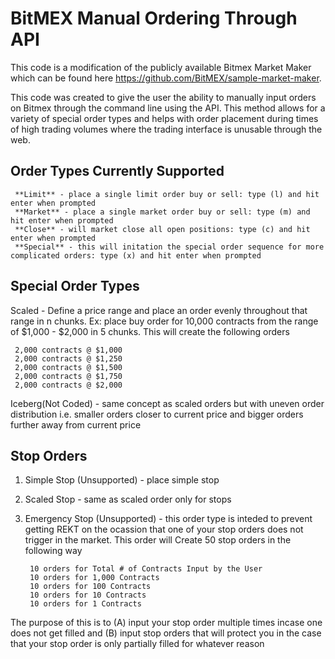 BitMEX Manual Ordering Through API
===================

This code is a modification of the publicly available Bitmex Market Maker which can be found here https://github.com/BitMEX/sample-market-maker.

This code was created to give the user the ability to manually input orders on Bitmex through the command line using the API. This method allows for a variety of special order types and helps with order placement during times of high trading volumes where the trading interface is unusable through the web.


Order Types Currently Supported
------------------

     **Limit** - place a single limit order buy or sell: type (l) and hit enter when prompted
     **Market** - place a single market order buy or sell: type (m) and hit enter when prompted
     **Close** - will market close all open positions: type (c) and hit enter when prompted
     **Special** - this will initation the special order sequence for more complicated orders: type (x) and hit enter when prompted


Special Order Types
--------------------

Scaled - Define a price range and place an order evenly throughout that range in n chunks.
Ex: place buy order for 10,000 contracts from the range of $1,000 - $2,000 in 5 chunks. This will create the following orders 

     2,000 contracts @ $1,000
     2,000 contracts @ $1,250
     2,000 contracts @ $1,500
     2,000 contracts @ $1,750
     2,000 contracts @ $2,000

Iceberg(Not Coded) - same concept as scaled orders but with uneven order distribution i.e. smaller orders closer to current price and bigger orders further away from current price

Stop Orders
-----------
1. Simple Stop (Unsupported) - place simple stop
2. Scaled Stop - same as scaled order only for stops
3. Emergency Stop (Unsupported) - this order type is inteded to prevent getting REKT on the ocassion that one of your stop orders does not trigger in the market. This order will Create 50 stop orders in the following way 

        10 orders for Total # of Contracts Input by the User
        10 orders for 1,000 Contracts 
        10 orders for 100 Contracts 
        10 orders for 10 Contracts 
        10 orders for 1 Contracts

The purpose of this is to (A) input your stop order multiple times incase one does not get filled and (B) input stop orders that will protect you in the case that your stop order is only partially filled for whatever reason
